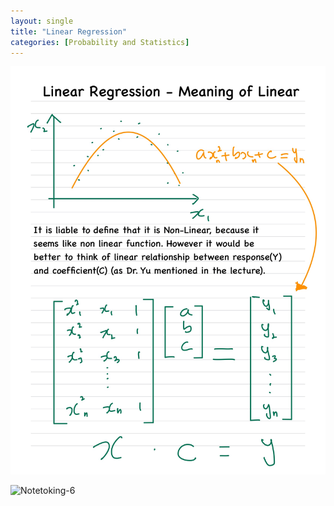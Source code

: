 ```yaml
---
layout: single
title: "Linear Regression"
categories: [Probability and Statistics]
---
```




![Notetoking-5](../../images/2022-09-15-Regression/Notetoking-5.jpg)

![Notetoking-6](../../../../../Downloads/Notetoking-6.jpg)
